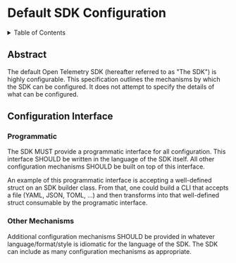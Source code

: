 # Default SDK Configuration

<details>
<summary>Table of Contents</summary>

* [Abstract](#abstract)
* [Configuration Interface](#configuration-interface)
</details>

## Abstract

The default Open Telemetry SDK (hereafter referred to as "The SDK")
is highly configurable. This specification outlines the mechanisms by
which the SDK can be configured. It does
not attempt to specify the details of what can be configured.

## Configuration Interface

### Programmatic

The SDK MUST provide a programmatic interface for all configuration.
This interface SHOULD be written in the language of the SDK itself.
All other configuration mechanisms SHOULD be built on top of this interface.

An example of this programmatic interface is accepting a well-defined
struct on an SDK builder class. From that, one could build a CLI that accepts a
file (YAML, JSON, TOML, ...) and then transforms into that well-defined struct
consumable by the programatic interface.

### Other Mechanisms

Additional configuration mechanisms SHOULD be provided in whatever
language/format/style is idiomatic for the language of the SDK. The
SDK can include as many configuration mechanisms as appropriate.
